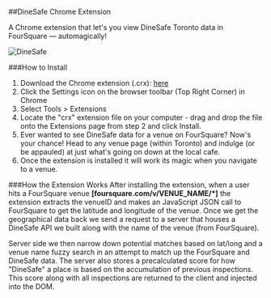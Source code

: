##DineSafe Chrome Extension

A Chrome extension that let's you view DineSafe Toronto data in FourSquare — automagically!

![DineSafe](http://f.cl.ly/items/2j2W223v1B0o0B1B0s1L/Screen%20Shot%202013-02-02%20at%202.12.53%20PM.png)

###How to Install
1) Download the Chrome extension (.crx): [here](http://cl.ly/Md4Z)  
2) Click the Settings icon on the browser toolbar (Top Right Corner) in Chrome  
3) Select Tools > Extensions  
4) Locate the "crx" extension file on your computer - drag and drop the file onto the Extensions page from step 2 and click Install.  
5) Ever wanted to see DineSafe data for a venue on FourSquare? Now's your chance! Head to any venue page (within Toronto) and indulge (or be appauled) at just what's going on down at the local cafe.  
6) Once the extension is installed it will work its magic when you navigate to a venue.

###How the Extension Works
After installing the extension, when a user hits a FourSquare venue **[foursquare.com/v/VENUE_NAME/*]** the extension extracts the venueID and makes an JavaScript JSON call to FourSquare to get the latitude and longitude of the venue. Once we get the geographical data back we send a request to a server that houses a DineSafe API we built along with the name of the venue (from FourSquare).   

Server side we then narrow down potential matches based on lat/long and a venue name fuzzy search in an attempt to match up the FourSquare and DineSafe data. The server also stores a precalculated score for how "DineSafe" a place is based on the accumulation of previous inspections. This score along with all inspections are returned to the client and injected into the DOM.